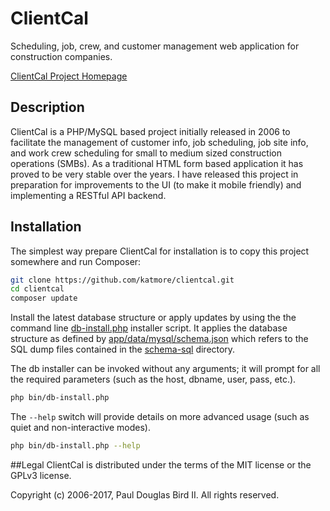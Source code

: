 # ClientCal
Scheduling, job, crew, and customer management web application for construction companies.

[ClientCal Project Homepage](https://github.com/katmore/clientcal)

## Description
ClientCal is a PHP/MySQL based project initially released in 2006 to facilitate the management of customer info, job scheduling, job site info, and work crew scheduling for small to medium sized construction operations (SMBs). As a traditional HTML form based application it has proved to be very stable over the years. I have released this project in preparation for improvements to the UI (to make it mobile friendly) and implementing a RESTful API backend.

## Installation
The simplest way prepare ClientCal for installation is to copy this project somewhere and run Composer:
```bash
git clone https://github.com/katmore/clientcal.git 
cd clientcal
composer update
```

Install the latest database structure or apply updates by using the the command line [db-install.php](bin/db-install.php) installer script. It applies the database structure as defined by [app/data/mysql/schema.json](app/data/mysql/schema.json) which refers to the SQL dump files contained in the [schema-sql](app/data/mysql/schema-sql) directory. 

The db installer can be invoked without any arguments; it will prompt for all the required parameters (such as the host, dbname, user, pass, etc.).
```bash
php bin/db-install.php
```

The `--help` switch will provide details on more advanced usage (such as quiet and non-interactive modes).
```bash
php bin/db-install.php --help
```

##Legal
ClientCal is distributed under the terms of the MIT license or the GPLv3 license.

Copyright (c) 2006-2017, Paul Douglas Bird II.
All rights reserved.
